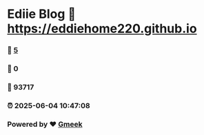 # Ediie Blog :link: https://eddiehome220.github.io 
### :page_facing_up: [5](https://eddiehome220.github.io/tag.html) 
### :speech_balloon: 0 
### :hibiscus: 93717 
### :alarm_clock: 2025-06-04 10:47:08 
### Powered by :heart: [Gmeek](https://github.com/Meekdai/Gmeek)
